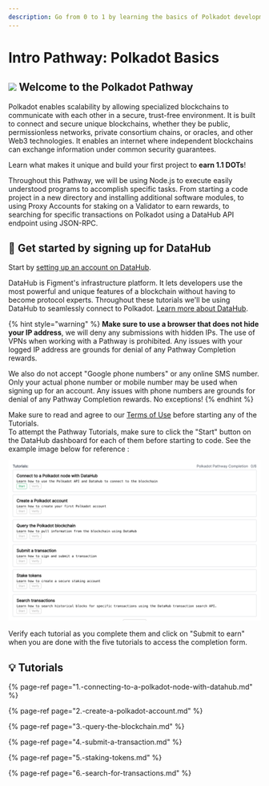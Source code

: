 ```yaml
---
description: Go from 0 to 1 by learning the basics of Polkadot development
---
```


# Intro Pathway: Polkadot Basics

## ![](../../../../.gitbook/assets/4129.png) Welcome to the Polkadot Pathway

Polkadot enables scalability by allowing specialized blockchains to communicate with each other in a secure, trust-free environment. It is built to connect and secure unique blockchains, whether they be public, permissionless networks, private consortium chains, or oracles, and other Web3 technologies. It enables an internet where independent blockchains can exchange information under common security guarantees.

Learn what makes it unique and build your first project to **earn 1.1 DOTs**!

Throughout this Pathway, we will be using Node.js to execute easily understood programs to accomplish specific tasks. From starting a code project in a new directory and installing additional software modules, to using Proxy Accounts for staking on a Validator to earn rewards, to searching for specific transactions on Polkadot using a DataHub API endpoint using JSON-RPC.

## 🏁 Get started by signing up for DataHub <a id="get-started-by-signing-up-for-datahub"></a>

Start by [setting up an account on DataHub](https://datahub.figment.io/sign_up?service=polkadot).

DataHub is Figment's infrastructure platform. It lets developers use the most powerful and unique features of a blockchain without having to become protocol experts. Throughout these tutorials we'll be using DataHub to seamlessly connect to Polkadot. [Learn more about DataHub](https://learn.figment.io/guides/datahub-products). 

{% hint style="warning" %}
**Make sure to use a browser that does not hide your IP address**, we will deny any submissions with hidden IPs. The use of VPNs when working with a Pathway is prohibited. Any issues with your logged IP address are grounds for denial of any Pathway Completion rewards.   
  
We also do not accept "Google phone numbers" or any online SMS number. Only your actual phone number or mobile number may be used when signing up for an account. Any issues with phone numbers are grounds for denial of any Pathway Completion rewards. No exceptions!
{% endhint %}

Make sure to read and agree to our [Terms of Use](https://learn.figment.io/terms-and-conditions/terms-of-use) before starting any of the Tutorials.  
To attempt the Pathway Tutorials, make sure to click the "Start" button on the DataHub dashboard for each of them before starting to code. See the example image below for reference :

![](../../../../.gitbook/assets/screen-shot-2021-04-21-at-3.34.57-pm.png)

Verify each tutorial as you complete them and click on "Submit to earn" when you are done with the five tutorials to access the completion form.

## 💡 Tutorials

{% page-ref page="1.-connecting-to-a-polkadot-node-with-datahub.md" %}

{% page-ref page="2.-create-a-polkadot-account.md" %}

{% page-ref page="3.-query-the-blockchain.md" %}

{% page-ref page="4.-submit-a-transaction.md" %}

{% page-ref page="5.-staking-tokens.md" %}

{% page-ref page="6.-search-for-transactions.md" %}



